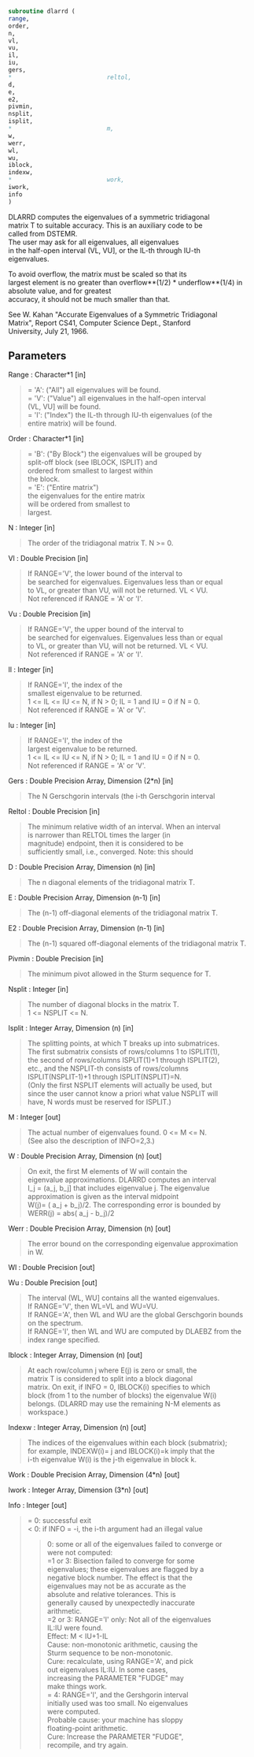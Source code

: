 ```fortran  
subroutine dlarrd (  
range,  
order,  
n,  
vl,  
vu,  
il,  
iu,  
gers,  
*                           reltol,  
d,  
e,  
e2,  
pivmin,  
nsplit,  
isplit,  
*                           m,  
w,  
werr,  
wl,  
wu,  
iblock,  
indexw,  
*                           work,  
iwork,  
info  
)  
```  
  
DLARRD computes the eigenvalues of a symmetric tridiagonal  
matrix T to suitable accuracy. This is an auxiliary code to be  
called from DSTEMR.  
The user may ask for all eigenvalues, all eigenvalues  
in the half-open interval (VL, VU], or the IL-th through IU-th  
eigenvalues.  
  
To avoid overflow, the matrix must be scaled so that its  
largest element is no greater than overflow**(1/2) * underflow**(1/4) in absolute value, and for greatest  
accuracy, it should not be much smaller than that.  
  
See W. Kahan "Accurate Eigenvalues of a Symmetric Tridiagonal  
Matrix", Report CS41, Computer Science Dept., Stanford  
University, July 21, 1966.  
  
## Parameters  
Range : Character*1 [in]  
> = 'A': ("All")   all eigenvalues will be found.  
> = 'V': ("Value") all eigenvalues in the half-open interval  
> (VL, VU] will be found.  
> = 'I': ("Index") the IL-th through IU-th eigenvalues (of the  
> entire matrix) will be found.  
  
Order : Character*1 [in]  
> = 'B': ("By Block") the eigenvalues will be grouped by  
> split-off block (see IBLOCK, ISPLIT) and  
> ordered from smallest to largest within  
> the block.  
> = 'E': ("Entire matrix")  
> the eigenvalues for the entire matrix  
> will be ordered from smallest to  
> largest.  
  
N : Integer [in]  
> The order of the tridiagonal matrix T.  N >= 0.  
  
Vl : Double Precision [in]  
> If RANGE='V', the lower bound of the interval to  
> be searched for eigenvalues.  Eigenvalues less than or equal  
> to VL, or greater than VU, will not be returned.  VL < VU.  
> Not referenced if RANGE = 'A' or 'I'.  
  
Vu : Double Precision [in]  
> If RANGE='V', the upper bound of the interval to  
> be searched for eigenvalues.  Eigenvalues less than or equal  
> to VL, or greater than VU, will not be returned.  VL < VU.  
> Not referenced if RANGE = 'A' or 'I'.  
  
Il : Integer [in]  
> If RANGE='I', the index of the  
> smallest eigenvalue to be returned.  
> 1 <= IL <= IU <= N, if N > 0; IL = 1 and IU = 0 if N = 0.  
> Not referenced if RANGE = 'A' or 'V'.  
  
Iu : Integer [in]  
> If RANGE='I', the index of the  
> largest eigenvalue to be returned.  
> 1 <= IL <= IU <= N, if N > 0; IL = 1 and IU = 0 if N = 0.  
> Not referenced if RANGE = 'A' or 'V'.  
  
Gers : Double Precision Array, Dimension (2*n) [in]  
> The N Gerschgorin intervals (the i-th Gerschgorin interval  
  
Reltol : Double Precision [in]  
> The minimum relative width of an interval.  When an interval  
> is narrower than RELTOL times the larger (in  
> magnitude) endpoint, then it is considered to be  
> sufficiently small, i.e., converged.  Note: this should  
  
D : Double Precision Array, Dimension (n) [in]  
> The n diagonal elements of the tridiagonal matrix T.  
  
E : Double Precision Array, Dimension (n-1) [in]  
> The (n-1) off-diagonal elements of the tridiagonal matrix T.  
  
E2 : Double Precision Array, Dimension (n-1) [in]  
> The (n-1) squared off-diagonal elements of the tridiagonal matrix T.  
  
Pivmin : Double Precision [in]  
> The minimum pivot allowed in the Sturm sequence for T.  
  
Nsplit : Integer [in]  
> The number of diagonal blocks in the matrix T.  
> 1 <= NSPLIT <= N.  
  
Isplit : Integer Array, Dimension (n) [in]  
> The splitting points, at which T breaks up into submatrices.  
> The first submatrix consists of rows/columns 1 to ISPLIT(1),  
> the second of rows/columns ISPLIT(1)+1 through ISPLIT(2),  
> etc., and the NSPLIT-th consists of rows/columns  
> ISPLIT(NSPLIT-1)+1 through ISPLIT(NSPLIT)=N.  
> (Only the first NSPLIT elements will actually be used, but  
> since the user cannot know a priori what value NSPLIT will  
> have, N words must be reserved for ISPLIT.)  
  
M : Integer [out]  
> The actual number of eigenvalues found. 0 <= M <= N.  
> (See also the description of INFO=2,3.)  
  
W : Double Precision Array, Dimension (n) [out]  
> On exit, the first M elements of W will contain the  
> eigenvalue approximations. DLARRD computes an interval  
> I_j = (a_j, b_j] that includes eigenvalue j. The eigenvalue  
> approximation is given as the interval midpoint  
> W(j)= ( a_j + b_j)/2. The corresponding error is bounded by  
> WERR(j) = abs( a_j - b_j)/2  
  
Werr : Double Precision Array, Dimension (n) [out]  
> The error bound on the corresponding eigenvalue approximation  
> in W.  
  
Wl : Double Precision [out]  
  
Wu : Double Precision [out]  
> The interval (WL, WU] contains all the wanted eigenvalues.  
> If RANGE='V', then WL=VL and WU=VU.  
> If RANGE='A', then WL and WU are the global Gerschgorin bounds  
> on the spectrum.  
> If RANGE='I', then WL and WU are computed by DLAEBZ from the  
> index range specified.  
  
Iblock : Integer Array, Dimension (n) [out]  
> At each row/column j where E(j) is zero or small, the  
> matrix T is considered to split into a block diagonal  
> matrix.  On exit, if INFO = 0, IBLOCK(i) specifies to which  
> block (from 1 to the number of blocks) the eigenvalue W(i)  
> belongs.  (DLARRD may use the remaining N-M elements as  
> workspace.)  
  
Indexw : Integer Array, Dimension (n) [out]  
> The indices of the eigenvalues within each block (submatrix);  
> for example, INDEXW(i)= j and IBLOCK(i)=k imply that the  
> i-th eigenvalue W(i) is the j-th eigenvalue in block k.  
  
Work : Double Precision Array, Dimension (4*n) [out]  
  
Iwork : Integer Array, Dimension (3*n) [out]  
  
Info : Integer [out]  
> = 0:  successful exit  
> < 0:  if INFO = -i, the i-th argument had an illegal value  
> > 0:  some or all of the eigenvalues failed to converge or  
> were not computed:  
> =1 or 3: Bisection failed to converge for some  
> eigenvalues; these eigenvalues are flagged by a  
> negative block number.  The effect is that the  
> eigenvalues may not be as accurate as the  
> absolute and relative tolerances.  This is  
> generally caused by unexpectedly inaccurate  
> arithmetic.  
> =2 or 3: RANGE='I' only: Not all of the eigenvalues  
> IL:IU were found.  
> Effect: M < IU+1-IL  
> Cause:  non-monotonic arithmetic, causing the  
> Sturm sequence to be non-monotonic.  
> Cure:   recalculate, using RANGE='A', and pick  
> out eigenvalues IL:IU.  In some cases,  
> increasing the PARAMETER "FUDGE" may  
> make things work.  
> = 4:    RANGE='I', and the Gershgorin interval  
> initially used was too small.  No eigenvalues  
> were computed.  
> Probable cause: your machine has sloppy  
> floating-point arithmetic.  
> Cure: Increase the PARAMETER "FUDGE",  
> recompile, and try again.  
  
